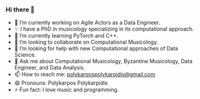 ### Hi there 👋

- 🔭 I’m currently working on Agile Actors as a Data Engineer.
- ✨ I have a PhD in musicology specializing in its computational approach.
- 🌱 I’m currently learning PyTorch and C++.
- 👯 I’m looking to collaborate on Computational Musicology.
- 🤔 I’m looking for help with new Computational approaches of Data Science.
- 💬 Ask me about Computational Musicology, Byzantine Musicology, Data Engineer, and Data Analysis.
- 📫 How to reach me: polykarpospolykarpidis@gmail.com
- 😄 Pronouns: Polýkarpos Polykarpídis
- ⚡ Fun fact: I love music and programming.

